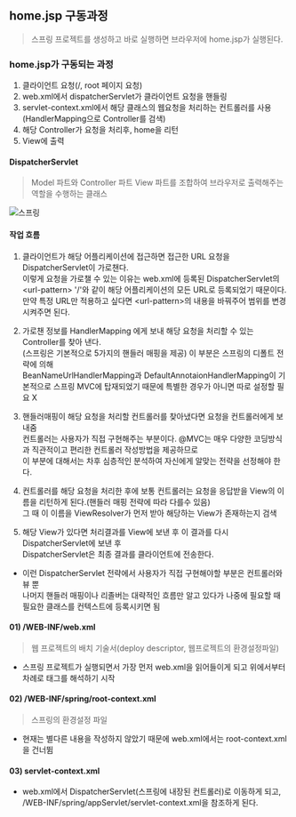 ## home.jsp 구동과정
> 스프링 프로젝트를 생성하고 바로 실행하면 브라우저에 home.jsp가 실행된다.
### home.jsp가 구동되는 과정
1. 클라이언트 요청(/, root 페이지 요청)
2. web.xml에서 dispatcherServlet가 클라이언트 요청을 핸들링
3. servlet-context.xml에서 해당 클래스의 웹요청을 처리하는 컨트롤러를 사용<br>(HandlerMapping으로 Controller를 검색)
4. 해당 Controller가 요청을 처리후, home을 리턴
5. View에 출력

#### DispatcherServlet
> Model 파트와 Controller 파트 View 파트를 조합하여 브라우저로 출력해주는 역할을 수행하는 클래스

![스프링](https://user-images.githubusercontent.com/60641307/82783721-fec91f80-9e99-11ea-98ba-08631d58ef61.jpg)

####  작업 흐름
1. 클라이언트가 해당 어플리케이션에 접근하면 접근한 URL 요청을 DispatcherServlet이 가로챈다.<br>이렇게 요청을 가로챌 수 있는 이유는 web.xml에 등록된 DispatcherServlet의 &#60;url-pattern&#62; '/'와 같이 해당 어플리케이션의 모든 URL로 등록되었기 때문이다.<br> 만약 특정 URL만 적용하고 싶다면 &#60;url-pattern&#62;의 내용을 바꿔주어 범위를 변경시켜주면 된다.

2. 가로챈 정보를 HandlerMapping 에게 보내 해당 요청을 처리할 수 있는 Controller를 찾아 낸다.<br>(스프링은 기본적으로 5가지의 핸들러 매핑을 제공) 이 부분은 스프링의 디폴트 전략에 의해 <br>BeanNameUrlHandlerMapping과 DefaultAnnotaionHandlerMapping이 기본적으로 스프링 MVC에 탑재되었기 때문에 특별한 경우가 아니면 따로 설정할 필요 X

3. 핸들러매핑이 해당 요청을 처리할 컨트롤러를 찾아냈다면 요청을 컨트롤러에게 보내줌<br> 컨트롤러는 사용자가 직접 구현해주는 부분이다. @MVC는 매우 다양한 코딩방식과 직관적이고 편리한 컨트롤러 작성방법을 제공하므로 <br>이 부분에 대해서는 차후 심층적인 분석하여 자신에게 알맞는 전략을 선정해야 한다.

4. 컨트롤러를 해당 요청을 처리한 후에 보통 컨트롤러는 요청을 응답받을 View의 이름을 리턴하게 된다.(핸들러 매핑 전략에 따라 다를수 있음)<br> 그 때 이 이름을 ViewResolver가 먼저 받아 해당하는 View가 존재하는지 검색

5. 해당 View가 있다면 처리결과를 View에 보낸 후 이 결과를 다시 DispatcherServlet에 보낸 후 <br> DispatcherServlet은 최종 결과를 클라이언트에 전송한다.

- 이런 DispatcherServlet 전략에서 사용자가 직접 구현해야할 부분은 컨트롤러와 뷰 뿐<br> 나머지 핸들러 매핑이나 리졸버는 대략적인 흐름만 알고 있다가 나중에 필요할 때 필요한 클래스를 컨텍스트에 등록시키면 됨

#### 01) /WEB-INF/web.xml
>웹 프로젝트의 배치 기술서(deploy descriptor, 웹프로젝트의 환경설정파일)
- 스프링 프로젝트가 실행되면서 가장 먼저 web.xml을 읽어들이게 되고 위에서부터 차례로 태그를 해석하기 시작

#### 02) /WEB-INF/spring/root-context.xml
>스프링의 환경설정 파일
- 현재는 별다른 내용을 작성하지 않았기 때문에 web.xml에서는 root-context.xml을 건너뜀

#### 03) servlet-context.xml
- web.xml에서 DispatcherServlet(스프링에 내장된 컨트롤러)로 이동하게 되고,<br> /WEB-INF/spring/appServlet/servlet-context.xml을 참조하게 된다.